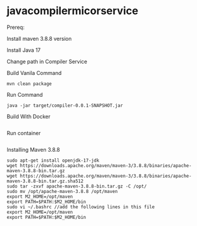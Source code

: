 
# javacompilermicorservice

Prereq:

Install maven 3.8.8 version 

Install Java 17 

Change path in Compiler Service

Build Vanila Command 

```
mvn clean package 
```
Run Command 
```
java -jar target/compiler-0.0.1-SNAPSHOT.jar
```

Build With Docker 
```
```
Run container 
```
```


Installing Maven 3.8.8

```
sudo apt-get install openjdk-17-jdk
wget https://downloads.apache.org/maven/maven-3/3.8.8/binaries/apache-maven-3.8.8-bin.tar.gz
wget https://downloads.apache.org/maven/maven-3/3.8.8/binaries/apache-maven-3.8.8-bin.tar.gz.sha512
sudo tar -zxvf apache-maven-3.8.8-bin.tar.gz -C /opt/
sudo mv /opt/apache-maven-3.8.8 /opt/maven
export M2_HOME=/opt/maven
export PATH=$PATH:$M2_HOME/bin
sudo vi ~/.bashrc //add the following lines in this file
export M2_HOME=/opt/maven
export PATH=$PATH:$M2_HOME/bin
```
